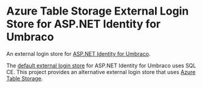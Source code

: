 # Azure Table Storage External Login Store for ASP.NET Identity for Umbraco

An external login store for [ASP.NET Identity for Umbraco](https://github.com/Shazwazza/UmbracoIdentity).

The [default external login store](https://github.com/Shazwazza/UmbracoIdentity/blob/master/src/UmbracoIdentity/ExternalLoginStore.cs) for ASP.NET Identity for Umbraco uses SQL CE.  This project provides an alternative external login store that uses [Azure Table Storage](https://azure.microsoft.com/en-us/services/storage/tables/).
